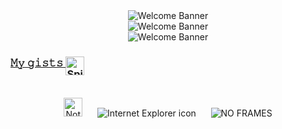 <!--
**felixgren/felixgren** is a ✨ _special_ ✨ repository because its `README.md` (this file) appears on your GitHub profile.

Here are some ideas to get you started:

- 🔭 I’m currently working on ...
- 🌱 I’m currently learning ...
- 👯 I’m looking to collaborate on ...
- 🤔 I’m looking for help with ...
- 💬 Ask me about ...
- 📫 How to reach me: ...
- 😄 Pronouns: ...
- ⚡ Fun fact: ...
-->

<div align="center">
  <img src="https://user-images.githubusercontent.com/33127919/126885452-97b433b8-7303-482a-aa27-0c82d6970b21.png" style="max-width: 100%;" alt="Welcome Banner" />
  <br>
</div>

<div align="center">
  <img src="https://user-images.githubusercontent.com/33127919/126885451-f2ff7017-7ff7-421a-8705-3c4255beb69b.png" style="max-width: 100%;" alt="Welcome Banner" />
  <br>
</div>

<div align="center">
  <img src="https://user-images.githubusercontent.com/33127919/126886051-18664884-2aac-49c5-922d-b398b7291991.png" style="max-width: 100%;" alt="Welcome Banner" />
  <br>
</div>

<h3 align="left">
  <a href="https://gist.github.com/felixgren">𝙼𝚢 𝚐𝚒𝚜𝚝𝚜
    <img src="https://user-images.githubusercontent.com/33127919/126884765-38fc0b41-fcb6-421b-ad2c-981943560e7b.gif" alt="Spinning bear icon" align="top" height="30">
  </a>
  <br>
  <br>
</h3>

<div align="center">
  <img src="https://user-images.githubusercontent.com/33127919/126884769-3dfb3ab6-3e44-480e-8e2c-b22b6f99b152.gif" alt="Notepad Icon" height="30" />
  <span>&nbsp;&nbsp;&nbsp;&nbsp;</span>  
  <img src="https://user-images.githubusercontent.com/33127919/126884766-ad710477-7547-4e63-b6f9-86412ebccc0c.gif" alt="Internet Explorer icon" />
  <span>&nbsp;&nbsp;&nbsp;&nbsp;</span>  
  <img src="https://user-images.githubusercontent.com/33127919/126884768-dc05d515-df2d-46ec-b2bb-61598b4e4e23.gif" alt="NO FRAMES" />
</div>
